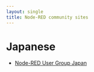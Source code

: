 ```yaml
---
layout: single
title: Node-RED community sites
---
```


# Japanese
- [Node-RED User Group Japan](https://nodered.jp/)

